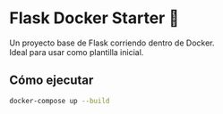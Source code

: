 # Flask Docker Starter 🚀

Un proyecto base de Flask corriendo dentro de Docker.  
Ideal para usar como plantilla inicial.

## Cómo ejecutar
```bash
docker-compose up --build
